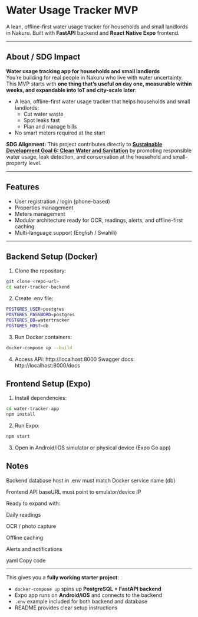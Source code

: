 # Water Usage Tracker MVP

A lean, offline-first water usage tracker for households and small landlords in Nakuru. Built with **FastAPI** backend and **React Native Expo** frontend.

---

## About / SDG Impact

**Water usage tracking app for households and small landlords**  
You’re building for real people in Nakuru who live with water uncertainty. This MVP starts with **one thing that’s useful on day one, measurable within weeks, and expandable into IoT and city-scale later**:  

- A lean, offline-first water usage tracker that helps households and small landlords:
  - Cut water waste
  - Spot leaks fast
  - Plan and manage bills  
- No smart meters required at the start  

**SDG Alignment:** This project contributes directly to **[Sustainable Development Goal 6: Clean Water and Sanitation](https://sdgs.un.org/goals/goal6)** by promoting responsible water usage, leak detection, and conservation at the household and small-property level.  

---

## Features
- User registration / login (phone-based)
- Properties management
- Meters management
- Modular architecture ready for OCR, readings, alerts, and offline-first caching
- Multi-language support (English / Swahili)

---

## Backend Setup (Docker)

1. Clone the repository:
```bash
git clone <repo-url>
cd water-tracker-backend

```
2. Create .env file:
```bash
POSTGRES_USER=postgres
POSTGRES_PASSWORD=postgres
POSTGRES_DB=watertracker
POSTGRES_HOST=db
```
3. Run Docker containers:

```bash
docker-compose up --build
```
4. Access API: http://localhost:8000
Swagger docs: http://localhost:8000/docs

##   Frontend Setup (Expo)
1. Install dependencies:

```bash
cd water-tracker-app
npm install
```
2. Run Expo:

```bash
npm start
```
3. Open in Android/iOS simulator or physical device (Expo Go app)

## Notes
Backend database host in .env must match Docker service name (db)

Frontend API baseURL must point to emulator/device IP

Ready to expand with:

Daily readings

OCR / photo capture

Offline caching

Alerts and notifications

yaml
Copy code

---

This gives you a **fully working starter project**:

- `docker-compose up` spins up **PostgreSQL + FastAPI backend**  
- Expo app runs on **Android/iOS** and connects to the backend  
- `.env` example included for both backend and database  
- README provides clear setup instructions  
